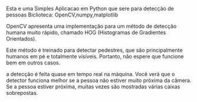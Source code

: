 Esta e uma Simples Aplicacao em Python que sere para detecção de pessoas
Biclioteca: OpenCV,numpy,matplotlib

OpenCV apresenta uma implementação para um método de detecção humana muito rápido, chamado HOG (Histogramas de Gradientes Orientados).

Este método é treinado para detectar pedestres, que são principalmente humanos em pé e totalmente visíveis. Portanto, não espere que funcione bem em outros casos.

a detecção é feita quase em tempo real na máquina. Você verá que o detector funciona melhor se a pessoa não estiver muito próxima da câmera. Se a pessoa estiver próxima, muitas vezes são mostradas várias caixas sobrepostas.

